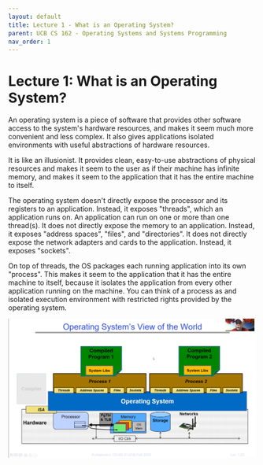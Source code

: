 ```yaml
---
layout: default
title: Lecture 1 - What is an Operating System?
parent: UCB CS 162 - Operating Systems and Systems Programming
nav_order: 1
---
```


# Lecture 1: What is an Operating System?

An operating system is a piece of software that provides other software
access to the system's hardware resources, and makes it seem much more convenient and less complex. It also 
gives applications isolated environments with useful abstractions of hardware resources.

It is like an illusionist. It provides clean, easy-to-use abstractions of physical resources
and makes it seem to the user as if their machine has infinite memory, and makes it seem 
to the application that it has the entire machine to itself.

The operating system doesn't directly expose the processor and its registers to an application.
Instead, it exposes "threads", which an application runs on. An application can run on one
or more than one thread(s). It does not directly expose the memory to an application. Instead, it exposes "address spaces",
"files", and "directories". It does not directly expose the network adapters and cards to the
application. Instead, it exposes "sockets".

On top of threads, the OS packages each running application into its own "process". This makes it
seem to the application that it has the entire machine to itself, because it isolates the
application from every other application running on the machine. You can think of a process as
and isolated execution environment with restricted rights provided by the operating system.

![Image](./media/lec1-1.png)
